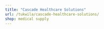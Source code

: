 ```yaml
---
title: "Cascade Healthcare Solutions"
url: /tukwila/cascade-healthcare-solutions/
shop: medical supply
---
```

